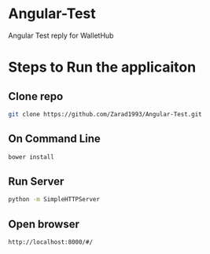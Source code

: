 # Angular-Test
Angular Test reply for WalletHub

# Steps to Run the applicaiton

## Clone repo
```sh
git clone https://github.com/Zarad1993/Angular-Test.git
```

## On Command Line
```sh
bower install
```

## Run Server
```sh
python -m SimpleHTTPServer
```

## Open browser
```sh
http://localhost:8000/#/
```